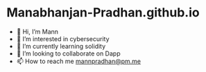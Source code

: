 # Manabhanjan-Pradhan.github.io
- 👋 Hi, I’m Mann
- 👀 I’m interested in cybersecurity
- 🌱 I’m currently learning solidity
- 💞️ I’m looking to collaborate on Dapp
- 📫 How to reach me mannpradhan@pm.me
